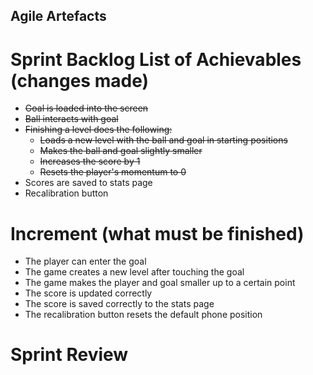 ## Agile Artefacts
# Sprint Backlog List of Achievables (changes made)
* ~~Goal is loaded into the screen~~
* ~~Ball interacts with goal~~
* ~~Finishing a level does the following:~~
    - ~~Loads a new level with the ball and goal in starting positions~~
    - ~~Makes the ball and goal slightly smaller~~
    - ~~Increases the score by 1~~
    - ~~Resets the player's momentum to 0~~
* Scores are saved to stats page
* Recalibration button
# Increment (what must be finished)
* The player can enter the goal
* The game creates a new level after touching the goal
* The game makes the player and goal smaller up to a certain point
* The score is updated correctly
* The score is saved correctly to the stats page
* The recalibration button resets the default phone position
# Sprint Review
